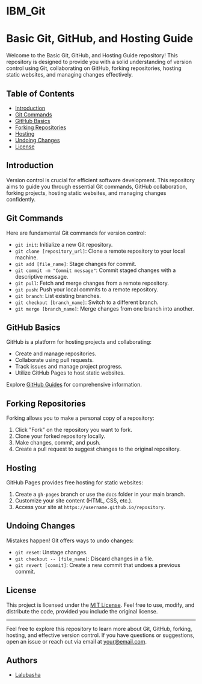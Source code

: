 # IBM_Git
# Basic Git, GitHub, and Hosting Guide

Welcome to the Basic Git, GitHub, and Hosting Guide repository! This repository is designed to provide you with a solid understanding of version control using Git, collaborating on GitHub, forking repositories, hosting static websites, and managing changes effectively.

## Table of Contents
- [Introduction](#introduction)
- [Git Commands](#git-commands)
- [GitHub Basics](#github-basics)
- [Forking Repositories](#forking-repositories)
- [Hosting](#hosting)
- [Undoing Changes](#undoing-changes)
- [License](#license)

## Introduction

Version control is crucial for efficient software development. This repository aims to guide you through essential Git commands, GitHub collaboration, forking projects, hosting static websites, and managing changes confidently.

## Git Commands

Here are fundamental Git commands for version control:

- `git init`: Initialize a new Git repository.
- `git clone [repository_url]`: Clone a remote repository to your local machine.
- `git add [file_name]`: Stage changes for commit.
- `git commit -m "Commit message"`: Commit staged changes with a descriptive message.
- `git pull`: Fetch and merge changes from a remote repository.
- `git push`: Push your local commits to a remote repository.
- `git branch`: List existing branches.
- `git checkout [branch_name]`: Switch to a different branch.
- `git merge [branch_name]`: Merge changes from one branch into another.

## GitHub Basics

GitHub is a platform for hosting projects and collaborating:

- Create and manage repositories.
- Collaborate using pull requests.
- Track issues and manage project progress.
- Utilize GitHub Pages to host static websites.

Explore [GitHub Guides](https://guides.github.com/) for comprehensive information.

## Forking Repositories

Forking allows you to make a personal copy of a repository:

1. Click "Fork" on the repository you want to fork.
2. Clone your forked repository locally.
3. Make changes, commit, and push.
4. Create a pull request to suggest changes to the original repository.

## Hosting

GitHub Pages provides free hosting for static websites:

1. Create a `gh-pages` branch or use the `docs` folder in your main branch.
2. Customize your site content (HTML, CSS, etc.).
3. Access your site at `https://username.github.io/repository`.

## Undoing Changes

Mistakes happen! Git offers ways to undo changes:

- `git reset`: Unstage changes.
- `git checkout -- [file_name]`: Discard changes in a file.
- `git revert [commit]`: Create a new commit that undoes a previous commit.

## License

This project is licensed under the [MIT License](LICENSE). Feel free to use, modify, and distribute the code, provided you include the original license.

---

Feel free to explore this repository to learn more about Git, GitHub, forking, hosting, and effective version control. If you have questions or suggestions, open an issue or reach out via email at [your@email.com](mailto:lallalbasha111@gmail.com).

## Authors

- [Lalubasha](https://github.com/Lalubasha)
